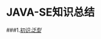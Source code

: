 # JAVA-SE知识总结

###1.[初识*泛型*](https://github.com/DaCang/JAVA-SE/blob/master/JAVA%20SE01/src/com/generic/Demo1.java)
